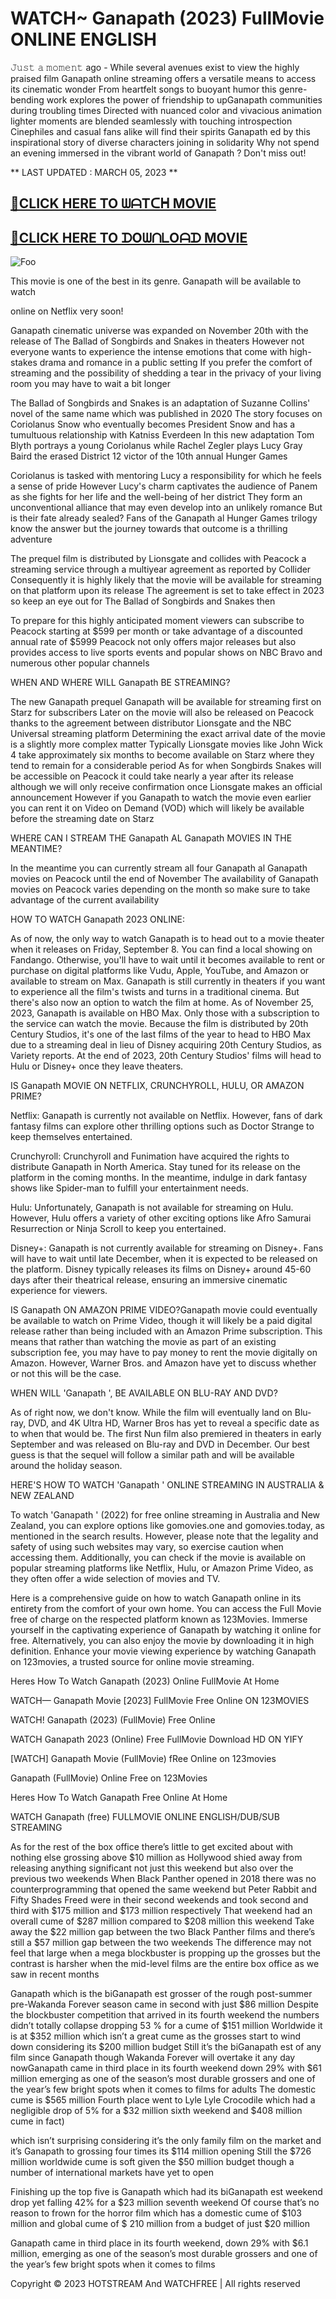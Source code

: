 # WATCH~ Ganapath (2023) FullMovie ONLINE ENGLISH
𝙹𝚞𝚜𝚝 𝚊 𝚖𝚘𝚖𝚎𝚗𝚝 ago - While several avenues exist to view the highly praised film Ganapath online streaming offers a versatile means to access its cinematic wonder From heartfelt songs to buoyant humor this genre-bending work explores the power of friendship to upGanapath communities during troubling times Directed with nuanced color and vivacious animation lighter moments are blended seamlessly with touching introspection Cinephiles and casual fans alike will find their spirits Ganapath ed by this inspirational story of diverse characters joining in solidarity Why not spend an evening immersed in the vibrant world of Ganapath ? Don't miss out!

** LAST UPDATED : MARCH 05, 2023 **

## <a href="http://see.4tv.live/movie/763118/Ganapath/watch">🔴CLICK HERE TO ᗯᗩTᑕᕼ MOVIE</a>

## <a href="http://see.4tv.live/movie/763118/Ganapath/watch">🔴CLICK HERE TO ᗪOᗯᑎᒪOᗩᗪ MOVIE</a>

<animated-image data-catalyst=""><a href="http://see.4tv.live/movie/763118/Ganapath/watch" rel="nofollow" data-target="animated-image.originalLink"><img src="https://camo.githubusercontent.com/917e6ed5c302499242165dcc02bdbce85c075fd21b35918eb9c0b771855261b8/68747470733a2f2f7374617469632e7769787374617469632e636f6d2f6d656469612f6232343966395f61646163386637306662336634356238383639313639366337376465313866337e6d76322e676966" alt="Foo" data-canonical-src="https://static.wixstatic.com/media/b249f9_adac8f70fb3f45b88691696c77de18f3~mv2.gif" style="max-width: 100%; display: inline-block;" data-target="animated-image.originalImage"></a>


This movie is one of the best in its genre. Ganapath will be available to watch

online on Netflix very soon!

Ganapath cinematic universe was expanded on November 20th with the release of The Ballad of Songbirds and Snakes in theaters However not everyone wants to experience the intense emotions that come with high-stakes drama and romance in a public setting If you prefer the comfort of streaming and the possibility of shedding a tear in the privacy of your living room you may have to wait a bit longer

The Ballad of Songbirds and Snakes is an adaptation of Suzanne Collins' novel of the same name which was published in 2020 The story focuses on Coriolanus Snow who eventually becomes President Snow and has a tumultuous relationship with Katniss Everdeen In this new adaptation Tom Blyth portrays a young Coriolanus while Rachel Zegler plays Lucy Gray Baird the erased District 12 victor of the 10th annual Hunger Games

Coriolanus is tasked with mentoring Lucy a responsibility for which he feels a sense of pride However Lucy's charm captivates the audience of Panem as she fights for her life and the well-being of her district They form an unconventional alliance that may even develop into an unlikely romance But is their fate already sealed? Fans of the Ganapath al Hunger Games trilogy know the answer but the journey towards that outcome is a thrilling adventure

The prequel film is distributed by Lionsgate and collides with Peacock a streaming service through a multiyear agreement as reported by Collider Consequently it is highly likely that the movie will be available for streaming on that platform upon its release The agreement is set to take effect in 2023 so keep an eye out for The Ballad of Songbirds and Snakes then

To prepare for this highly anticipated moment viewers can subscribe to Peacock starting at $599 per month or take advantage of a discounted annual rate of $5999 Peacock not only offers major releases but also provides access to live sports events and popular shows on NBC Bravo and numerous other popular channels

WHEN AND WHERE WILL Ganapath BE STREAMING?

The new Ganapath prequel Ganapath will be available for streaming first on Starz for subscribers Later on the movie will also be released on Peacock thanks to the agreement between distributor Lionsgate and the NBC Universal streaming platform Determining the exact arrival date of the movie is a slightly more complex matter Typically Lionsgate movies like John Wick 4 take approximately six months to become available on Starz where they tend to remain for a considerable period As for when Songbirds Snakes will be accessible on Peacock it could take nearly a year after its release although we will only receive confirmation once Lionsgate makes an official announcement However if you Ganapath to watch the movie even earlier you can rent it on Video on Demand (VOD) which will likely be available before the streaming date on Starz

WHERE CAN I STREAM THE Ganapath AL Ganapath MOVIES IN THE MEANTIME?

In the meantime you can currently stream all four Ganapath al Ganapath movies on Peacock until the end of November The availability of Ganapath movies on Peacock varies depending on the month so make sure to take advantage of the current availability

HOW TO WATCH Ganapath 2023 ONLINE:

As of now, the only way to watch Ganapath is to head out to a movie theater when it releases on Friday, September 8. You can find a local showing on Fandango. Otherwise, you'll have to wait until it becomes available to rent or purchase on digital platforms like Vudu, Apple, YouTube, and Amazon or available to stream on Max. Ganapath is still currently in theaters if you want to experience all the film's twists and turns in a traditional cinema. But there's also now an option to watch the film at home. As of November 25, 2023, Ganapath is available on HBO Max. Only those with a subscription to the service can watch the movie. Because the film is distributed by 20th Century Studios, it's one of the last films of the year to head to HBO Max due to a streaming deal in lieu of Disney acquiring 20th Century Studios, as Variety reports. At the end of 2023, 20th Century Studios' films will head to Hulu or Disney+ once they leave theaters.

IS Ganapath MOVIE ON NETFLIX, CRUNCHYROLL, HULU, OR AMAZON PRIME?

Netflix: Ganapath is currently not available on Netflix. However, fans of dark fantasy films can explore other thrilling options such as Doctor Strange to keep themselves entertained.

Crunchyroll: Crunchyroll and Funimation have acquired the rights to distribute Ganapath in North America. Stay tuned for its release on the platform in the coming months. In the meantime, indulge in dark fantasy shows like Spider-man to fulfill your entertainment needs.

Hulu: Unfortunately, Ganapath is not available for streaming on Hulu. However, Hulu offers a variety of other exciting options like Afro Samurai Resurrection or Ninja Scroll to keep you entertained.

Disney+: Ganapath is not currently available for streaming on Disney+. Fans will have to wait until late December, when it is expected to be released on the platform. Disney typically releases its films on Disney+ around 45-60 days after their theatrical release, ensuring an immersive cinematic experience for viewers.

IS Ganapath ON AMAZON PRIME VIDEO?Ganapath movie could eventually be available to watch on Prime Video, though it will likely be a paid digital release rather than being included with an Amazon Prime subscription. This means that rather than watching the movie as part of an existing subscription fee, you may have to pay money to rent the movie digitally on Amazon. However, Warner Bros. and Amazon have yet to discuss whether or not this will be the case.

WHEN WILL 'Ganapath ', BE AVAILABLE ON BLU-RAY AND DVD?

As of right now, we don't know. While the film will eventually land on Blu-ray, DVD, and 4K Ultra HD, Warner Bros has yet to reveal a specific date as to when that would be. The first Nun film also premiered in theaters in early September and was released on Blu-ray and DVD in December. Our best guess is that the sequel will follow a similar path and will be available around the holiday season.

HERE'S HOW TO WATCH 'Ganapath ' ONLINE STREAMING IN AUSTRALIA & NEW ZEALAND

To watch 'Ganapath ' (2022) for free online streaming in Australia and New Zealand, you can explore options like gomovies.one and gomovies.today, as mentioned in the search results. However, please note that the legality and safety of using such websites may vary, so exercise caution when accessing them. Additionally, you can check if the movie is available on popular streaming platforms like Netflix, Hulu, or Amazon Prime Video, as they often offer a wide selection of movies and TV.

Here is a comprehensive guide on how to watch Ganapath online in its entirety from the comfort of your own home. You can access the Full Movie free of charge on the respected platform known as 123Movies. Immerse yourself in the captivating experience of Ganapath by watching it online for free. Alternatively, you can also enjoy the movie by downloading it in high definition. Enhance your movie viewing experience by watching Ganapath on 123movies, a trusted source for online movie streaming.

Heres How To Watch Ganapath (2023) Online FullMovie At Home

WATCH— Ganapath Movie [2023] FullMovie Free Online ON 123MOVIES

WATCH! Ganapath (2023) (FullMovie) Free Online

WATCH Ganapath 2023 (Online) Free FullMovie Download HD ON YIFY

[WATCH] Ganapath Movie (FullMovie) fRee Online on 123movies

Ganapath (FullMovie) Online Free on 123Movies

Heres How To Watch Ganapath Free Online At Home

WATCH Ganapath (free) FULLMOVIE ONLINE ENGLISH/DUB/SUB STREAMING

As for the rest of the box office there’s little to get excited about with nothing else grossing above $10 million as Hollywood shied away from releasing anything significant not just this weekend but also over the previous two weekends When Black Panther opened in 2018 there was no counterprogramming that opened the same weekend but Peter Rabbit and Fifty Shades Freed were in their second weekends and took second and third with $175 million and $173 million respectively That weekend had an overall cume of $287 million compared to $208 million this weekend Take away the $22 million gap between the two Black Panther films and there’s still a $57 million gap between the two weekends The difference may not feel that large when a mega blockbuster is propping up the grosses but the contrast is harsher when the mid-level films are the entire box office as we saw in recent months

Ganapath which is the biGanapath est grosser of the rough post-summer pre-Wakanda Forever season came in second with just $86 million Despite the blockbuster competition that arrived in its fourth weekend the numbers didn’t totally collapse dropping 53 % for a cume of $151 million Worldwide it is at $352 million which isn’t a great cume as the grosses start to wind down considering its $200 million budget Still it’s the biGanapath est of any film since Ganapath though Wakanda Forever will overtake it any day nowGanapath came in third place in its fourth weekend down 29% with $61 million emerging as one of the season’s most durable grossers and one of the year’s few bright spots when it comes to films for adults The domestic cume is $565 million Fourth place went to Lyle Lyle Crocodile which had a negligible drop of 5% for a $32 million sixth weekend and $408 million cume in fact)

which isn’t surprising considering it’s the only family film on the market and it’s Ganapath to grossing four times its $114 million opening Still the $726 million worldwide cume is soft given the $50 million budget though a number of international markets have yet to open

Finishing up the top five is Ganapath which had its biGanapath est weekend drop yet falling 42% for a $23 million seventh weekend Of course that’s no reason to frown for the horror film which has a domestic cume of $103 million and global cume of $ 210 million from a budget of just $20 million

Ganapath came in third place in its fourth weekend, down 29% with $6.1 million, emerging as one of the season’s most durable grossers and one of the year’s few bright spots when it comes to films

Copyright © 2023 HOTSTREAM And WATCHFREE | All rights reserved
